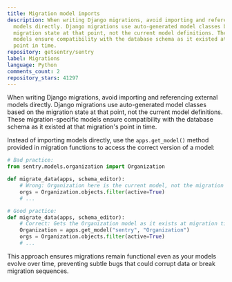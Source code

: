 ```yaml
---
title: Migration model imports
description: When writing Django migrations, avoid importing and referencing external
  models directly. Django migrations use auto-generated model classes based on the
  migration state at that point, not the current model definitions. These migration-specific
  models ensure compatibility with the database schema as it existed at that migration's
  point in time.
repository: getsentry/sentry
label: Migrations
language: Python
comments_count: 2
repository_stars: 41297
---
```


When writing Django migrations, avoid importing and referencing external models directly. Django migrations use auto-generated model classes based on the migration state at that point, not the current model definitions. These migration-specific models ensure compatibility with the database schema as it existed at that migration's point in time.

Instead of importing models directly, use the `apps.get_model()` method provided in migration functions to access the correct version of a model:

```python
# Bad practice:
from sentry.models.organization import Organization

def migrate_data(apps, schema_editor):
    # Wrong: Organization here is the current model, not the migration state model
    orgs = Organization.objects.filter(active=True)
    # ...
```

```python
# Good practice:
def migrate_data(apps, schema_editor):
    # Correct: Gets the Organization model as it exists at migration time
    Organization = apps.get_model("sentry", "Organization")
    orgs = Organization.objects.filter(active=True)
    # ...
```

This approach ensures migrations remain functional even as your models evolve over time, preventing subtle bugs that could corrupt data or break migration sequences.